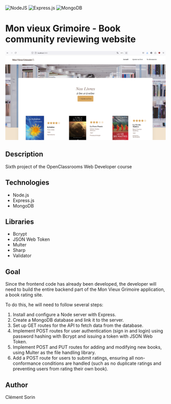 ![NodeJS](https://img.shields.io/badge/node.js-6DA55F?style=for-the-badge&logo=node.js&logoColor=white) ![Express.js](https://img.shields.io/badge/express.js-%23404d59.svg?style=for-the-badge&logo=express&logoColor=%2361DAFB) ![MongoDB](https://img.shields.io/badge/MongoDB-%234ea94b.svg?style=for-the-badge&logo=mongodb&logoColor=white)

# Mon vieux Grimoire - Book community reviewing website

<img src="./frontend/src/images/main-page.png" alt="mon-vieux-grimoire homepage screenshot" width="800" />

## Description

Sixth project of the OpenClassrooms Web Developer course

## Technologies

- Node.js
- Express.js
- MongoDB 

## Libraries

- Bcrypt
- JSON Web Token
- Multer
- Sharp
- Validator

## Goal 

Since the frontend code has already been developed, the developer will need to build the entire backend part of the Mon Vieux Grimoire application, a book rating site.

To do this, he will need to follow several steps:

1. Install and configure a Node server with Express.
2. Create a MongoDB database and link it to the server.
3. Set up GET routes for the API to fetch data from the database.
4. Implement POST routes for user authentication (sign in and login) using password hashing with Bcrypt and issuing a token with JSON Web Token.
5. Implement POST and PUT routes for adding and modifying new books, using Multer as the file handling library.
6. Add a POST route for users to submit ratings, ensuring all non-conformance conditions are handled (such as no duplicate ratings and preventing users from rating their own book).

## Author

Clément Sorin